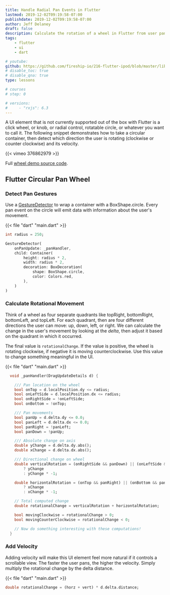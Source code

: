 ```yaml
---
title: Handle Radial Pan Events in Flutter
lastmod: 2019-12-02T09:19:58-07:00
publishdate: 2019-12-02T09:19:58-07:00
author: Jeff Delaney
draft: false
description: Calculate the rotation of a wheel in Flutter from user pan gestures.
tags: 
    - flutter
    - ui
    - dart

# youtube: 
github: https://github.com/fireship-io/216-flutter-ipod/blob/master/lib/wheel.dart
# disable_toc: true
# disable_qna: true
type: lessons

# courses
# step: 0

# versions: 
#     - "rxjs": 6.3
---
```


A UI element that is not currently supported out of the box with Flutter is a click wheel, or knob, or radial control, rotatable circle, or whatever you want to call it. The following snippet demonstrates how to take a circular container, then detect which direction the user is rotating (clockwise or counter clockwise) and its velocity. 

{{< vimeo 376862979 >}}

Full [wheel demo source code](https://github.com/fireship-io/216-flutter-ipod/blob/master/lib/wheel.dart). 

## Flutter Circular Pan Wheel

### Detect Pan Gestures
 
Use a [GestureDetector](https://api.flutter.dev/flutter/widgets/GestureDetector-class.html) to wrap a container with a BoxShape.circle. Every pan event on the circle will emit data with information about the user's movement. 

{{< file "dart" "main.dart" >}}
```dart
int radius = 250;

GestureDetector(
    onPanUpdate: _panHandler,
    child: Container(
        height: radius * 2,
        width: radius * 2,
        decoration: BoxDecoration(
            shape: BoxShape.circle,
            color: Colors.red,
        ),
    )
)
```

### Calculate Rotational Movement

Think of a wheel as four separate quadrants like topRight, bottomRight, bottomLeft, and topLeft. For each quadrant, then are four different directions the user can move: up, down, left, or right. We can calculate the change in the user's movement by looking at the *delta*, then adjust it based on the quadrant in which it occurred. 

The final value is `rotationalChange`. If the value is positive, the wheel is rotating clockwise, if negative it is moving counterclockwise. Use this value to change something meaningful in the UI. 

{{< file "dart" "main.dart" >}}
```dart
  void _panHandler(DragUpdateDetails d) {

    /// Pan location on the wheel
    bool onTop = d.localPosition.dy <= radius;
    bool onLeftSide = d.localPosition.dx <= radius;
    bool onRightSide = !onLeftSide;
    bool onBottom = !onTop;

    /// Pan movements
    bool panUp = d.delta.dy <= 0.0;
    bool panLeft = d.delta.dx <= 0.0;
    bool panRight = !panLeft;
    bool panDown = !panUp;

    /// Absolute change on axis
    double yChange = d.delta.dy.abs();
    double xChange = d.delta.dx.abs();

    /// Directional change on wheel
    double verticalRotation = (onRightSide && panDown) || (onLeftSide && panUp)
        ? yChange
        : yChange * -1;

    double horizontalRotation = (onTop && panRight) || (onBottom && panLeft) 
        ? xChange 
        : xChange * -1;

    // Total computed change
    double rotationalChange = verticalRotation + horizontalRotation; 

    bool movingClockwise = rotationalChange > 0;
    bool movingCounterClockwise = rotationalChange < 0;

    // Now do something interesting with these computations!
  }
```

### Add Velocity

Adding velocity will make this UI element feel more natural if it controls a scrollable view. The faster the user pans, the higher the velocity. Simply multiply the rotational change by the delta distance. 

{{< file "dart" "main.dart" >}}
```dart
double rotationalChange = (horz + vert) * d.delta.distance;
```
